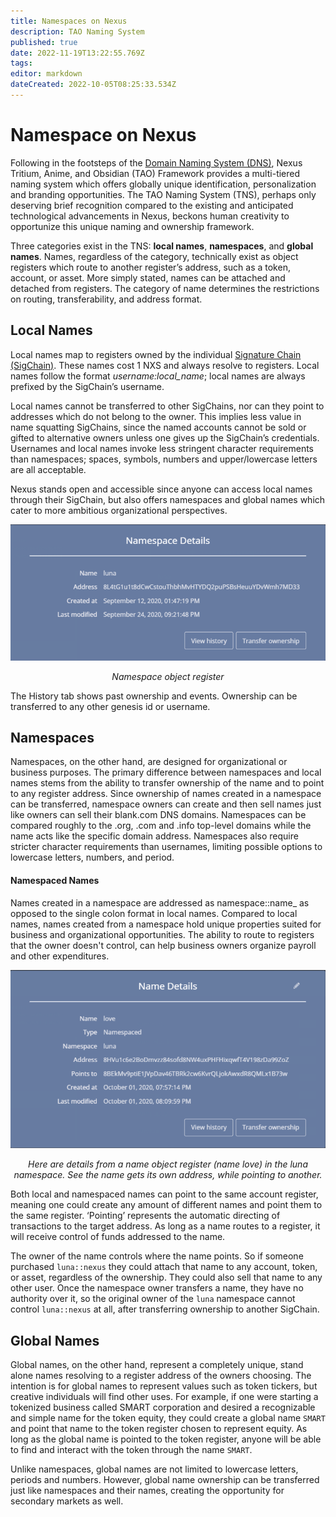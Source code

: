 ```yaml
---
title: Namespaces on Nexus
description: TAO Naming System
published: true
date: 2022-11-19T13:22:55.769Z
tags: 
editor: markdown
dateCreated: 2022-10-05T08:25:33.534Z
---
```


# Namespace on Nexus

Following in the footsteps of the [Domain Naming System (DNS)](https://www.networkworld.com/article/3268449/what-is-dns-and-how-does-it-work.html), Nexus Tritium, Anime, and Obsidian (TAO) Framework provides a multi-tiered naming system which offers globally unique identification, personalization and branding opportunities. The TAO Naming System (TNS), perhaps only deserving brief recognition compared to the existing and anticipated technological advancements in Nexus, beckons human creativity to opportunize this unique naming and ownership framework.

Three categories exist in the TNS: **local names**, **namespaces**, and **global names**. Names, regardless of the category, technically exist as object registers which route to another register’s address, such as a token, account, or asset. More simply stated, names can be attached and detached from registers. The category of name determines the restrictions on routing, transferability, and address format.&#x20;

## Local Names

Local names map to registers owned by the individual [Signature Chain (SigChain)](/en/innovations/signature-chains). These names cost 1 NXS and always resolve to registers. Local names follow the format *username:local_name*; local names are always prefixed by the SigChain’s username.

Local names cannot be transferred to other SigChains, nor can they point to addresses which do not belong to the owner. This implies less value in name squatting SigChains, since the named accounts cannot be sold or gifted to alternative owners unless one gives up the SigChain’s credentials. Usernames and local names invoke less stringent character requirements than namespaces; spaces, symbols, numbers and upper/lowercase letters are all acceptable.

Nexus stands open and accessible since anyone can access local names through their SigChain, but also offers namespaces and global names which cater to more ambitious organizational perspectives.

![name1.png](/name1.png)<p align=center>*Namespace object register*</p>

The History tab shows past ownership and events. Ownership can be transferred to any other genesis id or username.

## Namespaces

Namespaces, on the other hand, are designed for organizational or business purposes. The primary difference between namespaces and local names stems from the ability to transfer ownership of the name and to point to any register address. Since ownership of names created in a namespace can be transferred, namespace owners can create and then sell names just like owners can sell their blank.com DNS domains. Namespaces can be compared roughly to the .org, .com and .info top-level domains while the name acts like the specific domain address. Namespaces also require stricter character requirements than usernames, limiting possible options to lowercase letters, numbers, and period.


#### Namespaced Names

Names created in a namespace are addressed as namespace::name_ as opposed to the single colon format in local names. Compared to local names, names created from a namespace hold unique properties suited for business and organizational opportunities. The ability to route to registers that the owner doesn't control, can help business owners organize payroll and other expenditures.

![name2.png](/name2.png)<p align=center>*Here are details from a name object register (name love) in the luna namespace. See the name gets its own address, while pointing to another.*</p>

Both local and namespaced names can point to the same account register, meaning one could create any amount of different names and point them to the same register. ‘Pointing’ represents the automatic directing of transactions to the target address. As long as a name routes to a register, it will receive control of funds addressed to the name.

The owner of the name controls where the name points. So if someone purchased `luna::nexus` they could attach that name to any account, token, or asset, regardless of the ownership. They could also sell that name to any other user. Once the namespace owner transfers a name, they have no authority over it, so the original owner of the `luna` namespace cannot control `luna::nexus` at all, after transferring ownership to another SigChain.

## Global Names

Global names, on the other hand, represent a completely unique, stand alone names resolving to a register address of the owners choosing. The intention is for global names to represent values such as token tickers, but creative individuals will find other uses. For example, if one were starting a tokenized business called SMART corporation and desired a recognizable and simple name for the token equity, they could create a global name `SMART` and point that name to the token register chosen to represent equity. As long as the global name is pointed to the token register, anyone will be able to find and interact with the token through the name `SMART`.

Unlike namespaces, global names are not limited to lowercase letters, periods and numbers. However, global name ownership can be transferred just like namespaces and their names, creating the opportunity for secondary markets as well.